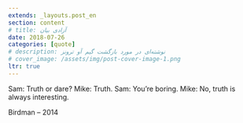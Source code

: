 ```yaml
---
extends: _layouts.post_en
section: content
# title: آزادی بیان
date: 2018-07-26
categories: [quote]
# description: نوشته‌ای در مورد بازگشت گیم آو ترونز
# cover_image: /assets/img/post-cover-image-1.png
ltr: true
---
```



Sam: Truth or dare?
Mike: Truth.
Sam: You’re boring.
Mike: No, truth is always interesting.

Birdman – 2014